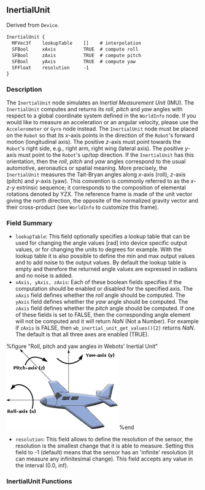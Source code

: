 ## InertialUnit

Derived from `Device`.


```
InertialUnit {
  MFVec3f    lookupTable    []    # interpolation
  SFBool     xAxis          TRUE  # compute roll
  SFBool     zAxis          TRUE  # compute pitch
  SFBool     yAxis          TRUE  # compute yaw
  SFFloat    resolution     -1
}
```

### Description

The `InertialUnit` node simulates an *Inertial Measurement Unit* (IMU). The
`InertialUnit` computes and returns its *roll*, *pitch* and *yaw* angles with
respect to a global coordinate system defined in the `WorldInfo` node. If you
would like to measure an acceleration or an angular velocity, please use the
`Accelerometer` or `Gyro` node instead. The `InertialUnit` node must be placed
on the `Robot` so that its *x*-axis points in the direction of the `Robot`'s
forward motion (longitudinal axis). The positive *z*-axis must point towards the
`Robot`'s right side, e.g., right arm, right wing (lateral axis). The positive
*y*-axis must point to the `Robot`'s up/top direction. If the `InertialUnit` has
this orientation, then the *roll*, *pitch* and *yaw* angles correspond to the
usual automotive, aeronautics or spatial meaning.  More precisely, the
`InertialUnit` measures the Tait-Bryan angles along *x*-axis (roll), *z*-axis
(pitch) and *y*-axis (yaw). This convention is commonly referred to as the
*x-z-y* extrinsic sequence; it corresponds to the composition of elemental
rotations denoted by YZX. The reference frame is made of the unit vector giving
the north direction, the opposite of the normalized gravity vector and their
cross-product (see `WorldInfo` to customize this frame).

### Field Summary

- `lookupTable`: This field optionally specifies a lookup table that can be used for changing the angle values [rad] into device specific output values, or for changing the units to degrees for example. With the lookup table it is also possible to define the min and max output values and to add noise to the output values. By default the lookup table is empty and therefore the returned angle values are expressed in radians and no noise is added.
- `xAxis, yAxis, zAxis`: Each of these boolean fields specifies if the computation should be enabled or disabled for the specified axis. The `xAxis` field defines whether the *roll* angle should be computed. The `yAxis` field defines whether the *yaw* angle should be computed. The `zAxis` field defines whether the *pitch* angle should be computed. If one of these fields is set to FALSE, then the corresponding angle element will not be computed and it will return *NaN* (Not a Number). For example if `zAxis` is FALSE, then `wb_inertial_unit_get_values()[2]` returns *NaN*. The default is that all three axes are enabled (TRUE).


%figure "Roll, pitch and yaw angles in Webots' Inertial Unit"
![Roll, pitch and yaw angles in Webots' Inertial Unit](png/roll_pitch_yaw.png)
%end


- `resolution`: This field allows to define the resolution of the sensor, the resolution is the smallest change that it is able to measure. Setting this field to -1 (default) means that the sensor has an 'infinite' resolution (it can measure any infinitesimal change). This field accepts any value in the interval (0.0, inf).

### InertialUnit Functions

